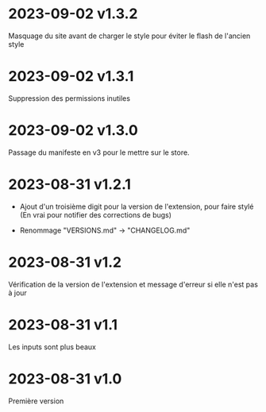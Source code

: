 # 2023-09-02 v1.3.2

Masquage du site avant de charger le style pour éviter le flash de l'ancien style

# 2023-09-02 v1.3.1

Suppression des permissions inutiles

# 2023-09-02 v1.3.0

Passage du manifeste en v3 pour le mettre sur le store.

# 2023-08-31 v1.2.1

-   Ajout d'un troisième digit pour la version de l'extension, pour faire stylé (En vrai pour notifier des corrections de bugs)

-   Renommage "VERSIONS.md" -> "CHANGELOG.md"

# 2023-08-31 v1.2

Vérification de la version de l'extension et message d'erreur si elle n'est pas à jour

# 2023-08-31 v1.1

Les inputs sont plus beaux

# 2023-08-31 v1.0

Première version
